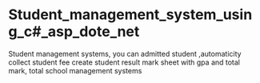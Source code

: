 # Student_management_system_using_c#_asp_dote_net
Student management systems, you can admitted student ,automaticity collect student fee create student result mark sheet with gpa and total mark, total school management systems
